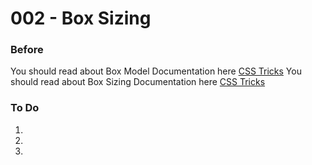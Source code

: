 # 002 - Box Sizing

### Before 
You should read about Box Model Documentation here [CSS Tricks][1]
You should read about Box Sizing Documentation here [CSS Tricks][2]

### To Do

1. 
2. 
3. 

 [1]: https://css-tricks.com/the-css-box-model/ 
 [2]: https://css-tricks.com/almanac/properties/b/box-sizing/
